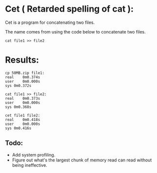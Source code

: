 # Cet ( Retarded spelling of cat ):

Cet is a program for concatenating two files.

The name comes from using the code below to concatenate two
files.
````shell
cat file1 >> file2
````

# Results:
````shell
cp 50MB.zip file1:
real	0m0.374s
user	0m0.000s
sys	0m0.372s

cat file1 >> file2:
real	0m0.373s
user	0m0.000s
sys	0m0.368s

cet file1 file2:
real	0m0.418s
user	0m0.000s
sys	0m0.416s
````

## Todo:
* Add system profiling.
* Figure out what's the largest chunk of memory read can read without being ineffective.

